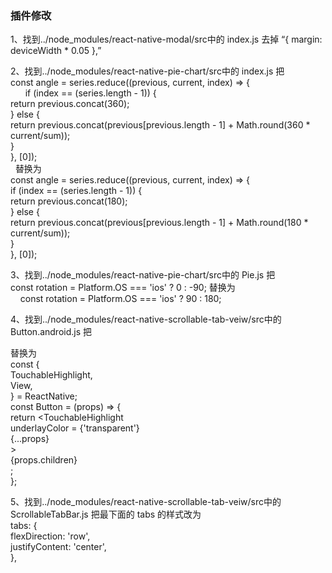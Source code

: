 <h3>插件修改</h3>
<p>1、找到../node_modules/react-native-modal/src中的 index.js 去掉 “{ margin: deviceWidth * 0.05 },”</p>
<p>2、找到../node_modules/react-native-pie-chart/src中的 index.js 把  <br/>
  const angle = series.reduce((previous, current, index) => {<br/>
        if (index == (series.length - 1)) {<br/>
  return previous.concat(360);<br/>
        } else {<br/>
          return previous.concat(previous[previous.length - 1] + Math.round(360 * current/sum));<br/>
        }<br/>
      }, [0]);<br/>
   替换为<br/>
   const angle = series.reduce((previous, current, index) => {<br/>
      if (index == (series.length - 1)) {<br/>
        return previous.concat(180);<br/>
      } else {<br/>
        return previous.concat(previous[previous.length - 1] + Math.round(180 * current/sum));<br/>
      }<br/>
    }, [0]);
    <p>
<p>3、找到../node_modules/react-native-pie-chart/src中的 Pie.js 把 <br/>
      const rotation = Platform.OS === 'ios' ? 0 : -90;
 替换为<br/>
      const rotation = Platform.OS === 'ios' ? 90 : 180;</p>
<p>4、找到../node_modules/react-native-scrollable-tab-veiw/src中的 Button.android.js 把 <br/>
     
   替换为<br/>
        const {<br/>
            TouchableHighlight,<br/>
            View,<br/>
        } = ReactNative;<br/>
        const Button = (props) => {<br/>
          return <TouchableHighlight<br/>
            underlayColor = {'transparent'}<br/>
             {...props}<br/>
             ><br/>
             {props.children}<br/>
          </TouchableHighlight>;<br/>
        };<br/></p>
<p>5、找到../node_modules/react-native-scrollable-tab-veiw/src中的 ScrollableTabBar.js 把最下面的 tabs 的样式改为<br/>
  tabs: {<br/>
      flexDirection: 'row',<br/>
      justifyContent: 'center',<br/>
    },<br/></p>
